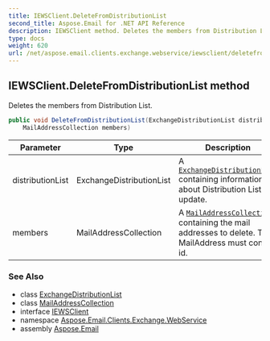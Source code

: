 ```yaml
---
title: IEWSClient.DeleteFromDistributionList
second_title: Aspose.Email for .NET API Reference
description: IEWSClient method. Deletes the members from Distribution List
type: docs
weight: 620
url: /net/aspose.email.clients.exchange.webservice/iewsclient/deletefromdistributionlist/
---
```

## IEWSClient.DeleteFromDistributionList method

Deletes the members from Distribution List.

```csharp
public void DeleteFromDistributionList(ExchangeDistributionList distributionList, 
    MailAddressCollection members)
```

| Parameter | Type | Description |
| --- | --- | --- |
| distributionList | ExchangeDistributionList | A [`ExchangeDistributionList`](../../../aspose.email.clients.exchange/exchangedistributionlist/) containing information about Distribution List to update. |
| members | MailAddressCollection | A [`MailAddressCollection`](../../../aspose.email/mailaddresscollection/) containing the mail addresses to delete. The MailAddress must contain id. |

### See Also

* class [ExchangeDistributionList](../../../aspose.email.clients.exchange/exchangedistributionlist/)
* class [MailAddressCollection](../../../aspose.email/mailaddresscollection/)
* interface [IEWSClient](../)
* namespace [Aspose.Email.Clients.Exchange.WebService](../../iewsclient/)
* assembly [Aspose.Email](../../../)



